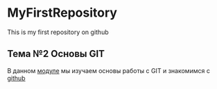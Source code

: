 # MyFirstRepository
This is  my first repository on github
## Тема №2 Основы GIT
В данном [модуле](https://apps.skillfactory.ru/learning/course/course-v1:SkillFactory+CDEV+2021/block-v1:SkillFactory+CDEV+2021+type@sequential+block@08bc860288a24248ad5aec35f1e9662e/block-v1:SkillFactory+CDEV+2021+type@vertical+block@40d9d6e01eae4fee8296485976d59fb0) мы изучаем основы работы с GIT и знакомимся с [github](https://github.com) 
